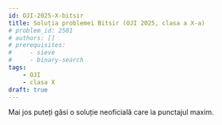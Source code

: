 ```yaml
---
id: OJI-2025-X-bitsir
title: Soluția problemei Bitsir (OJI 2025, clasa a X-a)
# problem_id: 2501
# authors: []
# prerequisites:
#     - sieve
#     - binary-search
tags:
    - OJI
    - clasa X
draft: true
---
```



Mai jos puteți găsi o soluție neoficială care ia punctajul maxim.

```cpp

```
